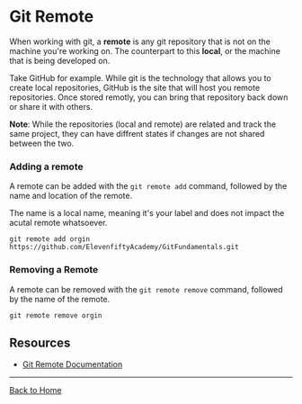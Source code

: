 # Git Remote

When working with git, a **remote** is any git repository that is not on the machine you're working on. The counterpart to this **local**, or the machine that is being developed on.

Take GitHub for example. While git is the technology that allows you to create local repositories, GitHub is the site that will host you remote repositories. Once stored remotly, you can bring that repository back down or share it with others.

**Note**: While the repositories (local and remote) are related and track the same project, they can have diffrent states if changes are not shared between the two.

### Adding a remote

A remote can be added with the `git remote add` command, followed by the name and location of the remote.

The name is a local name, meaning it's your label and does not impact the acutal remote whatsoever.

```
git remote add orgin https://github.com/ElevenfiftyAcademy/GitFundamentals.git
```

### Removing a Remote

A remote can be removed with the `git remote remove` command, followed by the name of the remote.

```
git remote remove orgin
```

## Resources

- [Git Remote Documentation](https://git-scm.com/docs/git-remote)

---
[Back to Home](../README.md)